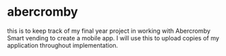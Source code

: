 # abercromby
this is to keep track of my final year project in working with Abercromby Smart vending to create a mobile app.
I will use this to upload copies of my application throughout implementation.
